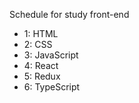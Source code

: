 Schedule for study front-end

- 1: HTML
- 2: CSS
- 3: JavaScript
- 4: React
- 5: Redux
- 6: TypeScript
